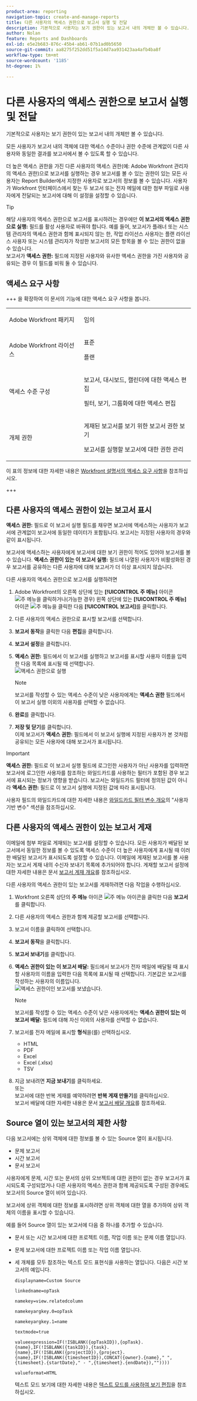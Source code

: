 ```yaml
---
product-area: reporting
navigation-topic: create-and-manage-reports
title: 다른 사용자의 액세스 권한으로 보고서 실행 및 전달
description: 기본적으로 사용자는 보기 권한이 있는 보고서 내의 개체만 볼 수 있습니다.
author: Nolan
feature: Reports and Dashboards
exl-id: e5e2b683-876c-45b4-ab61-07b1ad0b5650
source-git-commit: aa8275f252dd51f5a14d7aa931423aa4afb4ba8f
workflow-type: tm+mt
source-wordcount: '1185'
ht-degree: 1%

---
```


# 다른 사용자의 액세스 권한으로 보고서 실행 및 전달

<!-- Audited: 11/2024 -->

기본적으로 사용자는 보기 권한이 있는 보고서 내의 개체만 볼 수 있습니다.

모든 사용자가 보고서 내의 객체에 대한 액세스 수준이나 권한 수준에 관계없이 다른 사용자와 동일한 결과를 보고서에서 볼 수 있도록 할 수 있습니다.

더 높은 액세스 권한을 가진 다른 사용자의 액세스 권한(예: Adobe Workfront 관리자의 액세스 권한)으로 보고서를 실행하는 경우 보고서를 볼 수 있는 권한이 있는 모든 사용자는 Report Builder에서 지정한 사용자로 보고서의 정보를 볼 수 있습니다. 사용자가 Workfront 인터페이스에서 찾는 두 보고서 또는 전자 메일에 대한 첨부 파일로 사용자에게 전달되는 보고서에 대해 이 설정을 설정할 수 있습니다.

>[!TIP]
>
>해당 사용자의 액세스 권한으로 보고서를 표시하려는 경우에만 **이 보고서의 액세스 권한으로 실행:** 필드를 활성 사용자로 바꿔야 합니다. 예를 들어, 보고서가 플래너 또는 시스템 관리자의 액세스 권한과 함께 표시되지 않는 한, 작업 라이선스 사용자는 플랜 라이선스 사용자 또는 시스템 관리자가 작성한 보고서의 모든 항목을 볼 수 있는 권한이 없을 수 있습니다.\
>보고서가 **액세스 권한:** 필드에 지정된 사용자와 유사한 액세스 권한을 가진 사용자와 공유되는 경우 이 필드를 비워 둘 수 있습니다.

## 액세스 요구 사항

+++ 을 확장하여 이 문서의 기능에 대한 액세스 요구 사항을 봅니다. 

<table style="table-layout:auto"> 
 <col> 
 <col> 
 <tbody> 
  <tr> 
   <td role="rowheader">Adobe Workfront 패키지</td> 
   <td> <p>임의</p> </td> 
  </tr> 
  <tr> 
   <td role="rowheader">Adobe Workfront 라이선스</td> 
   <td> 
      <p>표준</p>
      <p>플랜</p>
   </td>
  </tr> 
  <tr> 
   <td role="rowheader">액세스 수준 구성</td> 
   <td> <p>보고서, 대시보드, 캘린더에 대한 액세스 편집</p> <p>필터, 보기, 그룹화에 대한 액세스 편집</p></td> 
  </tr> 
  <tr> 
   <td role="rowheader">개체 권한</td> 
     <td> <p>게재된 보고서를 보기 위한 보고서 권한 보기</p>
     <p>보고서를 실행할 보고서에 대한 권한 관리</p></td> 
  </tr> 
 </tbody> 
</table>

이 표의 정보에 대한 자세한 내용은 [Workfront 설명서의 액세스 요구 사항](/help/quicksilver/administration-and-setup/add-users/access-levels-and-object-permissions/access-level-requirements-in-documentation.md)을 참조하십시오.

+++

## 다른 사용자의 액세스 권한이 있는 보고서 표시

**액세스 권한:** 필드로 이 보고서 실행 필드를 채우면 보고서에 액세스하는 사용자가 보고서에 관계없이 보고서에 동일한 데이터가 포함됩니다. 보고서는 지정된 사용자의 경우와 같이 표시됩니다.

보고서에 액세스하는 사용자에게 보고서에 대한 보기 권한이 적어도 있어야 보고서를 볼 수 있습니다. **액세스 권한이 있는 이 보고서 실행:** 필드에 나열된 사용자가 비활성화된 경우 보고서를 공유하는 다른 사용자에 대해 보고서가 더 이상 표시되지 않습니다.

다른 사용자의 액세스 권한으로 보고서를 실행하려면

1. Adobe Workfront의 오른쪽 상단에 있는 **[!UICONTROL 주 메뉴]** 아이콘 ![주 메뉴](/help/_includes/assets/main-menu-icon.png)을 클릭하거나(가능한 경우) 왼쪽 상단에 있는 **[!UICONTROL 주 메뉴]** 아이콘 ![주 메뉴](/help/_includes/assets/main-menu-icon-left-nav.png)을 클릭한 다음 **[!UICONTROL 보고서]**&#x200B;를 클릭합니다.

1. 다른 사용자의 액세스 권한으로 표시할 보고서를 선택합니다.
1. **보고서 동작**&#x200B;을 클릭한 다음 **편집**&#x200B;을 클릭합니다.

1. **보고서 설정**&#x200B;을 클릭합니다.

1. **액세스 권한:** 필드에서 이 보고서를 실행하고 보고서를 표시할 사용자 이름을 입력한 다음 목록에 표시될 때 선택합니다.\
   ![액세스 권한으로 실행](assets/unshimmed-access-rights-of.png)

   >[!NOTE]
   >
   >보고서를 작성할 수 있는 액세스 수준이 낮은 사용자에게는 **액세스 권한** 필드에서 이 보고서 실행 이외의 사용자를 선택할 수 없습니다.

1. **완료**&#x200B;를 클릭합니다.
1. **저장 및 닫기**&#x200B;를 클릭합니다.\
   이제 보고서가 **액세스 권한:** 필드에서 이 보고서 실행에 지정된 사용자가 본 것처럼 공유되는 모든 사용자에 대해 보고서가 표시됩니다.

>[!IMPORTANT]
>
>**액세스 권한:** 필드로 이 보고서 실행 필드에 로그인한 사용자가 아닌 사용자를 입력하면 보고서에 로그인한 사용자를 참조하는 와일드카드를 사용하는 필터가 포함된 경우 보고서에 표시되는 정보가 영향을 받습니다. 보고서는 와일드카드 필터에 정의된 값이 아니라 **액세스 권한:** 필드로 이 보고서 실행에 지정된 값에 따라 표시됩니다.
>
>사용자 필드의 와일드카드에 대한 자세한 내용은 [와일드카드 필터 변수 개요](../../../reports-and-dashboards/reports/reporting-elements/understand-wildcard-filter-variables.md)의 &quot;사용자 기반 변수&quot; 섹션을 참조하십시오.

## 다른 사용자의 액세스 권한이 있는 보고서 게재

이메일에 첨부 파일로 게재되는 보고서를 설정할 수 있습니다. 모든 사용자가 배달된 보고서에서 동일한 정보를 볼 수 있도록 액세스 수준이 더 높은 사용자에게 표시될 때 이러한 배달된 보고서가 표시되도록 설정할 수 있습니다. 이메일에 게재된 보고서를 볼 사용자는 보고서 게재 내의 수신자 보내기 목록에 추가되어야 합니다. 게재할 보고서 설정에 대한 자세한 내용은 문서 [보고서 게재 개요](../../../reports-and-dashboards/reports/creating-and-managing-reports/set-up-report-deliveries.md)를 참조하십시오.

다른 사용자의 액세스 권한이 있는 보고서를 게재하려면 다음 작업을 수행하십시오.

1. Workfront 오른쪽 상단의 **주 메뉴** 아이콘 ![주 메뉴 아이콘](assets/main-menu-icon.png)을 클릭한 다음 **보고서**&#x200B;를 클릭합니다.

1. 다른 사용자의 액세스 권한과 함께 제공할 보고서를 선택합니다.
1. 보고서 이름을 클릭하여 선택합니다.
1. **보고서 동작**&#x200B;을 클릭합니다.
1. **보고서 보내기**&#x200B;를 클릭합니다.

1. **액세스 권한이 있는 이 보고서 배달:** 필드에서 보고서가 전자 메일에 배달될 때 표시할 사용자의 이름을 입력한 다음 목록에 표시될 때 선택합니다. 기본값은 보고서를 작성하는 사용자의 이름입니다.\
   ![액세스 권한이 ](assets/unshimmed-send-report-access-rights-of.png)인 보고서를 보냈습니다.

   >[!NOTE]
   >
   >보고서를 작성할 수 있는 액세스 수준이 낮은 사용자에게는 **액세스 권한이 있는 이 보고서 배달:** 필드에 대해 자신 이외의 사용자를 선택할 수 없습니다.

1. 보고서를 전자 메일에 표시할 **형식**&#x200B;을(를) 선택하십시오.

   * HTML
   * PDF
   * Excel
   * Excel (.xlsx)
   * TSV

1. 지금 보내려면 **지금 보내기**&#x200B;를 클릭하세요.\
   또는\
   보고서에 대한 반복 게재를 예약하려면 **반복 게재 만들기**&#x200B;를 클릭하십시오.\
   보고서 배달에 대한 자세한 내용은 문서 [보고서 배달 개요](../../../reports-and-dashboards/reports/creating-and-managing-reports/set-up-report-deliveries.md)를 참조하세요.

## Source 열이 있는 보고서의 제한 사항

다음 보고서에는 상위 객체에 대한 정보를 볼 수 있는 Source 열이 표시됩니다.

* 문제 보고서
* 시간 보고서
* 문서 보고서

사용자에게 문제, 시간 또는 문서의 상위 오브젝트에 대한 권한이 없는 경우 보고서가 표시되도록 구성되었거나 다른 사용자의 액세스 권한과 함께 제공되도록 구성된 경우에도 보고서의 Source 열이 비어 있습니다.

보고서에 상위 객체에 대한 정보를 표시하려면 상위 객체에 대한 열을 추가하여 상위 객체의 이름을 표시할 수 있습니다.

예를 들어 Source 열이 있는 보고서에 다음 중 하나를 추가할 수 있습니다.

* 문서 또는 시간 보고서에 대한 프로젝트 이름, 작업 이름 또는 문제 이름 열입니다.
* 문제 보고서에 대한 프로젝트 이름 또는 작업 이름 열입니다.
* 세 개체를 모두 참조하는 텍스트 모드 표현식을 사용하는 열입니다. 다음은 시간 보고서의 예입니다.

  ```
  displayname=Custom Source
  
  linkedname=opTask
  
  namekey=view.relatedcolumn
  
  namekeyargkey.0=opTask
  
  namekeyargkey.1=name
  
  textmode=true
  
  valueexpression=IF(!ISBLANK({opTaskID}),{opTask}.{name},IF(!ISBLANK({taskID}),{task}.{name},IF(!ISBLANK({projectID}),{project}.{name},IF(!ISBLANK({timesheetID}),CONCAT({owner}.{name}," ",{timesheet}.{startDate}," - ",{timesheet}.{endDate}),""))))
  
  valueformat=HTML
  ```

  텍스트 모드 보기에 대한 자세한 내용은 [텍스트 모드를 사용하여 보기 편집](../text-mode/edit-text-mode-in-view.md)을 참조하십시오.
